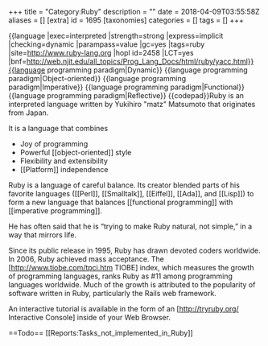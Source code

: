 +++
title = "Category:Ruby"
description = ""
date = 2018-04-09T03:55:58Z
aliases = []
[extra]
id = 1695
[taxonomies]
categories = []
tags = []
+++

{{language
|exec=interpreted
|strength=strong
|express=implicit
|checking=dynamic
|parampass=value
|gc=yes
|tags=ruby
|site=http://www.ruby-lang.org
|hopl id=2458
|LCT=yes
|bnf=http://web.njit.edu/all_topics/Prog_Lang_Docs/html/ruby/yacc.html}}{{language programming paradigm|Dynamic}}
{{language programming paradigm|Object-oriented}}
{{language programming paradigm|Imperative}}
{{language programming paradigm|Functional}}
{{language programming paradigm|Reflective}}
{{codepad}}Ruby is an interpreted language written by Yukihiro "matz" Matsumoto that originates from Japan.

It is a language that combines
* Joy of programming
* Powerful [[object-oriented]] style
* Flexibility and extensibility
* [[Platform]] independence

Ruby is a language of careful balance. Its creator blended parts of his favorite languages ([[Perl]], [[Smalltalk]], [[Eiffel]], [[Ada]], and [[Lisp]]) to form a new language that balances [[functional programming]] with [[imperative programming]].

He has often said that he is “trying to make Ruby natural, not simple,” in a way that mirrors life.

Since its public release in 1995, Ruby has drawn devoted coders worldwide. In 2006, Ruby achieved mass acceptance. The [http://www.tiobe.com/tpci.htm TIOBE] index, which measures the growth of programming languages, ranks Ruby as #11 among programming languages worldwide. Much of the growth is attributed to the popularity of software written in Ruby, particularly the Rails web framework.

An interactive tutorial is available in the form of an [http://tryruby.org/ Interactive Console] inside of your Web Browser.

==Todo==
[[Reports:Tasks_not_implemented_in_Ruby]]
